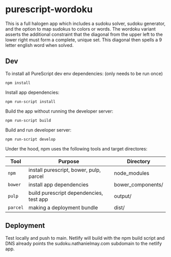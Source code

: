 # purescript-wordoku

This is a full halogen app which includes a sudoku solver, sudoku generator, and the option to map sudokus to colors or words. The wordoku variant asserts the additional constraint that the diagonal from the upper left to the lower right must form a complete, unique set. This diagonal then spells a 9 letter english word when solved.

## Dev
To install all PureScript dev env dependencies: (only needs to be run once)
```
npm install
```

Install app dependencies:
```
npm run-script install
```

Build the app without running the developer server:
```
npm run-script build
```

Build and run developer server:
```
npm run-script develop
```

Under the hood, npm uses the following tools and target directores:

| Tool     | Purpose                                 | Directory         |
| -------- | --------------------------------------- | ----------------- |
| `npm`    | install purescript, bower, pulp, parcel | node_modules      |
| `bower`  | install app dependencies                | bower_components/ |
| `pulp`   | build purescript dependencies, test app | output/           |
| `parcel` | making a deployment bundle              | dist/             |

## Deployment
Test locally and push to main. Netlify will build with the npm build script and DNS already points the sudoku.nathanielmay.com subdomain to the netlify app.